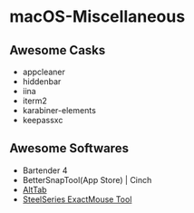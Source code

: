 # macOS-Miscellaneous
## Awesome Casks
* appcleaner
* hiddenbar
* iina
* iterm2
* karabiner-elements
* keepassxc

## Awesome Softwares
* Bartender 4
* BetterSnapTool(App Store) | Cinch
* [AltTab](https://alt-tab-macos.netlify.app/)
* [SteelSeries ExactMouse Tool](https://downloads.steelseriescdn.com/drivers/tools/steelseries-exactmouse-tool.dmg)
